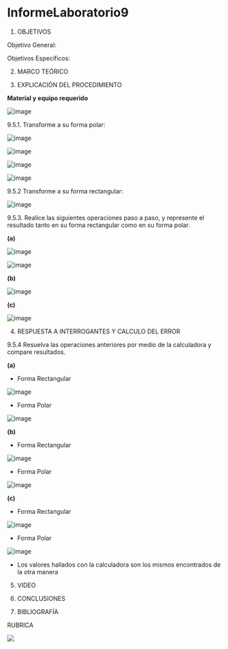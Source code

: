 # InformeLaboratorio9

1. OBJETIVOS

Objetivo General:

Objetivos Específicos:  

2. MARCO TEÓRICO 

3. EXPLICACIÓN DEL PROCEDIMIENTO

**Material y equipo requerido**

![image](https://user-images.githubusercontent.com/93734334/155430840-4e60ffb7-ce91-4ead-82d4-0edcb62583e5.png)

9.5.1. Transforme a su forma polar:

![image](https://user-images.githubusercontent.com/93734334/155441948-0255aadf-3d77-43b8-b4f9-5a9ef7eddf14.png)

![image](https://user-images.githubusercontent.com/93734334/155606791-cf70d016-f2ff-406d-aa58-6d63aeac873e.png)

![image](https://user-images.githubusercontent.com/93734334/155607528-7d3c482f-2ae3-4d78-8dfd-25e6f412551d.png)

![image](https://user-images.githubusercontent.com/93734334/155606213-a63f50eb-be5b-4875-88fa-8f2c4fd6a475.png)

9.5.2 Transforme a su forma rectangular:

![image](https://user-images.githubusercontent.com/93734334/155452142-b9bc24f3-9238-4cce-9ab8-2d90ba36db0f.png)

9.5.3. Realice las siguientes operaciones paso a paso, y represente el resultado tanto en su
forma rectangular como en su forma polar.

**(a)**

![image](https://user-images.githubusercontent.com/93734334/155605769-507fd8ff-9f32-471b-aeaf-020364a92cdf.png)

![image](https://user-images.githubusercontent.com/93734334/155605829-0bbc136d-1c40-4aee-b398-7326c3a7c20c.png)

**(b)**

![image](https://user-images.githubusercontent.com/93734334/155460931-e3005f07-2851-4dad-b8a5-c69402958568.png)

**(c)**

![image](https://user-images.githubusercontent.com/93734334/155464170-7ccc3e34-d079-4760-ab36-90f422f739a5.png)

4. RESPUESTA A INTERROGANTES Y CALCULO DEL ERROR

9.5.4 Resuelva las operaciones anteriores por medio de la calculadora y compare
resultados.

**(a)**

* Forma Rectangular

![image](https://user-images.githubusercontent.com/93734334/155452796-0b3f7242-cc2d-42cd-b40d-4a4abf1f61c6.png)

* Forma Polar

![image](https://user-images.githubusercontent.com/93734334/155452941-e749ac5d-a486-43f6-adf2-73b159844fae.png)

**(b)**

* Forma Rectangular

![image](https://user-images.githubusercontent.com/93734334/155453297-94dcf084-fece-4207-a984-45610aeb3ea8.png)

* Forma Polar

![image](https://user-images.githubusercontent.com/93734334/155453364-2835a0ed-4097-4035-8900-4ba4e22c913e.png)

**(c)**

* Forma Rectangular

![image](https://user-images.githubusercontent.com/93734334/155453500-230ffaf7-1d78-4c03-ae93-82a981403acb.png)

* Forma Polar

![image](https://user-images.githubusercontent.com/93734334/155453538-f323dc40-eec2-4701-b079-66d34fec9fae.png)

* Los valores hallados con la calculadora son los mismos encontrados de la otra manera

5. VIDEO

6. CONCLUSIONES

7. BIBLIOGRAFÍA

RUBRICA

![](https://github.com/doalulema/InformeLaboratorio/blob/main/Laboratorio.png)
